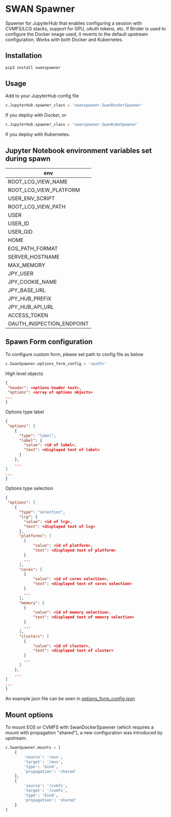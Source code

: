 # SWAN Spawner

Spawner for JupyterHub that enables configuring a session with CVMFS/LCG stacks, support for GPU, oAuth tokens, etc. 
If Binder is used to configure the Docker image used, it reverts to the default upstream configuration.
Works with both Docker and Kubernetes.

## Installation

```bash
pip3 install swanspawner
```

## Usage

Add to your JupyterHub config file

```python
c.JupyterHub.spawner_class = 'swanspawner.SwanDockerSpawner'
```

If you deploy with Docker, or

```python
c.JupyterHub.spawner_class = 'swanspawner.SwanKubeSpawner'
```

If you deploy with Kubernetes.

## Jupyter Notebook environment variables set during spawn

| env      |
|  ---     | 
| ROOT_LCG_VIEW_NAME   |
| ROOT_LCG_VIEW_PLATFORM   |
| USER_ENV_SCRIPT   |
| ROOT_LCG_VIEW_PATH   |
| USER  |
| USER_ID  |
| USER_GID  |
| HOME  |
| EOS_PATH_FORMAT  |
| SERVER_HOSTNAME  |
| MAX_MEMORY  |
| JPY_USER  |
| JPY_COOKIE_NAME  |
| JPY_BASE_URL  |
| JPY_HUB_PREFIX  |
| JPY_HUB_API_URL  |
| ACCESS_TOKEN  |
| OAUTH_INSPECTION_ENDPOINT  |

## Spawn Form configuration

To configure custom form, please set path to config file as below

```python
c.SwanSpawner.options_form_config = '<path>'
```

High level objects 

```json
{
 "header": <options header text>,
 "options": <array of options objects>
...
}
```

Options type label

```json
{
 "options": [
    {
      "type": "label",
      "label": {
        "value": <id of label>,
        "text": <displayed text of label>
      }
    },
    ...
]
...
}
```

Options type selection

```json
{
 "options": [
    {
      "type": "selection",
      "lcg": {
        "value": <id of lcg>,
        "text": <displayed text of lcg>
      },
      "platforms": [
        {
            "value": <id of platform>,
            "text": <displayed text of platform>
        }
        ...
      ],
      "cores": [
        {
            "value": <id of cores selection>,
            "text": <displayed text of cores selection>
        }
        ...
      ],
      "memory": [
        {
            "value": <id of memory selection>,
            "text": <displayed text of memory selection>
        }
        ...
      ],
      "clusters": [
        {
            "value": <id of cluster>,
            "text": <displayed text of cluster>
        }
        ...
      ]
    },
    ...
]
...
}
```
An example json file can be seen in [options_form_config.json]()

## Mount options

To mount EOS or CVMFS with SwanDockerSpawner (which requires a mount with propagation "shared"), a new configuration was introduced by upstream:

```python
c.SwanSpawner.mounts = [
    {
        'source': '/eos',
        'target': '/eos',
        'type': 'bind',
        'propagation': 'shared'
    },
    {
        'source': '/cvmfs',
        'target': '/cvmfs',
        'type': 'bind',
        'propagation': 'shared'
    }
]
```